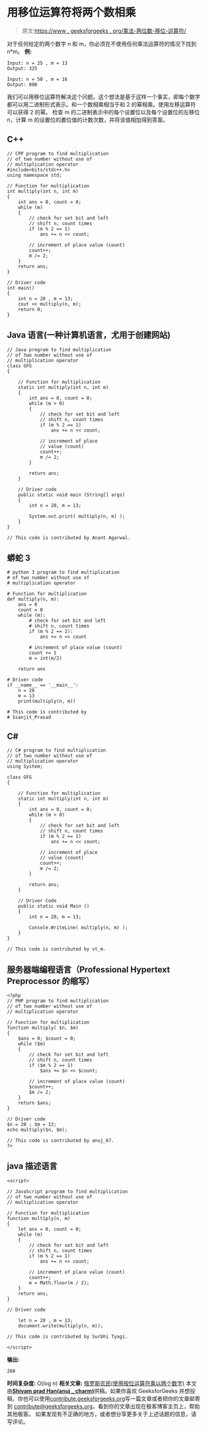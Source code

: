 # 用移位运算符将两个数相乘

> 原文:[https://www . geeksforgeeks . org/乘法-两位数-移位-运算符/](https://www.geeksforgeeks.org/multiplication-two-numbers-shift-operator/)

对于任何给定的两个数字 n 和 m，你必须在不使用任何乘法运算符的情况下找到 n*m。
**例:**

```
Input: n = 25 , m = 13
Output: 325

Input: n = 50 , m = 16
Output: 800
```

我们可以用移位运算符解决这个问题。这个想法是基于这样一个事实，即每个数字都可以用二进制形式表示。和一个数相乘相当于和 2 的幂相乘。使用左移运算符可以获得 2 的幂。
检查 m 的二进制表示中的每个设置位以及每个设置位的左移位 n，计算 m 的设置位的置位值的计数次数，并将该值相加得到答案。

## C++

```
// CPP program to find multiplication
// of two number without use of
// multiplication operator
#include<bits/stdc++.h>
using namespace std;

// Function for multiplication
int multiply(int n, int m)
{ 
    int ans = 0, count = 0;
    while (m)
    {
        // check for set bit and left
        // shift n, count times
        if (m % 2 == 1)             
            ans += n << count;

        // increment of place value (count)
        count++;
        m /= 2;
    }
    return ans;
}

// Driver code
int main()
{
    int n = 20 , m = 13;
    cout << multiply(n, m);
    return 0;
}
```

## Java 语言(一种计算机语言，尤用于创建网站)

```
// Java program to find multiplication
// of two number without use of
// multiplication operator
class GFG
{

    // Function for multiplication
    static int multiply(int n, int m)
    {
        int ans = 0, count = 0;
        while (m > 0)
        {
            // check for set bit and left
            // shift n, count times
            if (m % 2 == 1)            
                ans += n << count;

            // increment of place
            // value (count)
            count++;
            m /= 2;
        }

        return ans;
    }

    // Driver code
    public static void main (String[] args)
    {
        int n = 20, m = 13;

        System.out.print( multiply(n, m) );
    }
}

// This code is contributed by Anant Agarwal.
```

## 蟒蛇 3

```
# python 3 program to find multiplication
# of two number without use of
# multiplication operator

# Function for multiplication
def multiply(n, m):
    ans = 0
    count = 0
    while (m):
        # check for set bit and left
        # shift n, count times
        if (m % 2 == 1):
            ans += n << count

        # increment of place value (count)
        count += 1
        m = int(m/2)

    return ans

# Driver code
if __name__ == '__main__':
    n = 20
    m = 13
    print(multiply(n, m))

# This code is contributed by
# Ssanjit_Prasad
```

## C#

```
// C# program to find multiplication
// of two number without use of
// multiplication operator
using System;

class GFG
{

    // Function for multiplication
    static int multiply(int n, int m)
    {
        int ans = 0, count = 0;
        while (m > 0)
        {
            // check for set bit and left
            // shift n, count times
            if (m % 2 == 1)        
                ans += n << count;

            // increment of place
            // value (count)
            count++;
            m /= 2;
        }

        return ans;
    }

    // Driver Code
    public static void Main ()
    {
        int n = 20, m = 13;

        Console.WriteLine( multiply(n, m) );
    }
}

// This code is contributed by vt_m.
```

## 服务器端编程语言（Professional Hypertext Preprocessor 的缩写）

```
<?php
// PHP program to find multiplication
// of two number without use of
// multiplication operator

// Function for multiplication
function multiply( $n, $m)
{
    $ans = 0; $count = 0;
    while ($m)
    {
        // check for set bit and left
        // shift n, count times
        if ($m % 2 == 1)            
            $ans += $n << $count;

        // increment of place value (count)
        $count++;
        $m /= 2;
    }
    return $ans;
}

// Driver code
$n = 20 ; $m = 13;
echo multiply($n, $m);

// This code is contributed by anuj_67.
?>
```

## java 描述语言

```
<script>

// JavaScript program to find multiplication
// of two number without use of
// multiplication operator

// Function for multiplication
function multiply(n, m)
{
    let ans = 0, count = 0;
    while (m)
    {
        // check for set bit and left
        // shift n, count times
        if (m % 2 == 1)            
            ans += n << count;

        // increment of place value (count)
        count++;
        m = Math.floor(m / 2);
    }
    return ans;
}

// Driver code

    let n = 20 , m = 13;
    document.write(multiply(n, m));

// This code is contributed by Surbhi Tyagi.

</script>
```

**输出:**

```
260
```

**时间复杂度:** O(log n)
**相关文章:**
[俄罗斯农民(使用按位运算符乘以两个数字)](https://www.geeksforgeeks.org/russian-peasant-multiply-two-numbers-using-bitwise-operators/)
本文由[**Shivam prad Han(anuj _ charm)**](https://www.facebook.com/anuj.charm)供稿。如果你喜欢 GeeksforGeeks 并想投稿，你也可以使用[contribute.geeksforgeeks.org](http://www.contribute.geeksforgeeks.org)写一篇文章或者把你的文章邮寄到 contribute@geeksforgeeks.org。看到你的文章出现在极客博客主页上，帮助其他极客。
如果发现有不正确的地方，或者想分享更多关于上述话题的信息，请写评论。